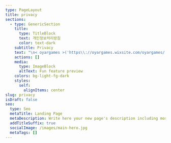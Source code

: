 ```yaml
---
type: PageLayout
title: privacy
sections:
  - type: GenericSection
    title:
      type: TitleBlock
      text: 개인정보처리방침
      color: text-dark
    subtitle: Privacy
    text: "\n< oyargames >('https\\://oyargames.wixsite.com/oyargames/'이하 '띠용띠용: 버섯 키우기)은(는) 「개인정보 보호법」 제30조에 따라 정보주체의 개인정보를 보호하고 이와 관련한 고충을 신속하고 원활하게 처리할 수 있도록 하기 위하여 다음과 같이 개인정보 처리방침을 수립·공개합니다.○ 이 개인정보처리방침은 2024년 3월 1부터 적용됩니다.\_제1조(개인정보의 처리 목적)< oyargames >('https\\://oyargames.wixsite.com/oyargames/'이하 '띠용띠용 : 버섯 키우기')은(는) 다음의 목적을 위하여 개인정보를 처리합니다. 처리하고 있는 개인정보는 다음의 목적 이외의 용도로는 이용되지 않으며 이용 목적이 변경되는 경우에는 「개인정보 보호법」 제18조에 따라 별도의 동의를 받는 등 필요한 조치를 이행할 예정입니다.1. 재화 또는 서비스 제공콘텐츠 제공을 목적으로 개인정보를 처리합니다.\_\n제2조(개인정보의 처리 및 보유 기간)① < oyargames >은(는) 법령에 따른 개인정보 보유·이용기간 또는 정보주체로부터 개인정보를 수집 시에 동의받은 개인정보 보유·이용기간 내에서 개인정보를 처리·보유합니다.② 각각의 개인정보 처리 및 보유 기간은 다음과 같습니다.1.<재화 또는 서비스 제공><재화 또는 서비스 제공>와 관련한 개인정보는 수집.이용에 관한 동의일로부터<지체없이 파기>까지 위 이용목적을 위하여 보유.이용됩니다.보유근거 : 게임 제공관련법령 :예외사유 :\_\n제3조(정보주체와 법정대리인의 권리·의무 및 그 행사방법)\_① 정보주체는 oyargames에 대해 언제든지 개인정보 열람·정정·삭제·처리정지 요구 등의 권리를 행사할 수 있습니다.② 제1항에 따른 권리 행사는oyargames에 대해 「개인정보 보호법」 시행령 제41조제1항에 따라 서면, 전자우편, 모사전송(FAX) 등을 통하여 하실 수 있으며 oyargames은(는) 이에 대해 지체 없이 조치하겠습니다.③ 제1항에 따른 권리 행사는 정보주체의 법정대리인이나 위임을 받은 자 등 대리인을 통하여 하실 수 있습니다.이 경우 “개인정보 처리 방법에 관한 고시(제2020-7호)” 별지 제11호 서식에 따른 위임장을 제출하셔야 합니다.④ 개인정보 열람 및 처리정지 요구는 「개인정보 보호법」 제35조 제4항, 제37조 제2항에 의하여 정보주체의 권리가 제한 될 수 있습니다.⑤ 개인정보의 정정 및 삭제 요구는 다른 법령에서 그 개인정보가 수집 대상으로 명시되어 있는 경우에는 그 삭제를 요구할 수 없습니다.⑥ oyargames은(는) 정보주체 권리에 따른 열람의 요구, 정정·삭제의 요구, 처리정지의 요구 시 열람 등 요구를 한 자가 본인이거나 정당한 대리인인지를 확인합니다.\_\n제4조(처리하는 개인정보의 항목 작성)① < oyargames >은(는) 다음의 개인정보 항목을 처리하고 있습니다.1< 재화 또는 서비스 제공 >필수항목 : 서비스 이용 기록선택항목 :\_\n제5조(개인정보의 파기)\n① < oyargames > 은(는) 개인정보 보유기간의 경과, 처리목적 달성 등 개인정보가 불필요하게 되었을 때에는 지체없이 해당 개인정보를 파기합니다.② 정보주체로부터 동의받은 개인정보 보유기간이 경과하거나 처리목적이 달성되었음에도 불구하고 다른 법령에 따라 개인정보를 계속 보존하여야 하는 경우에는, 해당 개인정보를 별도의 데이터베이스(DB)로 옮기거나 보관장소를 달리하여 보존합니다.\n1\\. 법령 근거 :\n2\\. 보존하는 개인정보 항목 : 계좌정보, 거래날짜③ 개인정보 파기의 절차 및 방법은 다음과 같습니다.\n1\\. 파기절차\n< oyargames > 은(는) 파기 사유가 발생한 개인정보를 선정하고, < oyargames > 의 개인정보 보호책임자의 승인을 받아 개인정보를 파기합니다.2. 파기방법전자적 파일 형태의 정보는 기록을 재생할 수 없는 기술적 방법을 사용합니다\_\n제6조(개인정보의 안전성 확보 조치)< oyargames >은(는) 개인정보의 안전성 확보를 위해 다음과 같은 조치를 취하고 있습니다.1. 정기적인 자체 감사 실시\n개인정보 취급 관련 안정성 확보를 위해 정기적(분기 1회)으로 자체 감사를 실시하고 있습니다.2. 개인정보에 대한 접근 제한\n개인정보를 처리하는 데이터베이스시스템에 대한 접근권한의 부여,변경,말소를 통하여 개인정보에 대한 접근통제를 위하여 필요한 조치를 하고 있으며 침입차단시스템을 이용하여 외부로부터의 무단 접근을 통제하고 있습니다.3. 문서보안을 위한 잠금장치 사용\n개인정보가 포함된 서류, 보조저장매체 등을 잠금장치가 있는 안전한 장소에 보관하고 있습니다.4. 비인가자에 대한 출입 통제\n개인정보를 보관하고 있는 물리적 보관 장소를 별도로 두고 이에 대해 출입통제 절차를 수립, 운영하고 있습니다.\_\_제7조(개인정보 자동 수집 장치의 설치•운영 및 거부에 관한 사항)\_oyargames 은(는) 정보주체의 이용정보를 저장하고 수시로 불러오는 ‘쿠키(cookie)’를 사용하지 않습니다.제8조 (개인정보 보호책임자)① oyargames 은(는) 개인정보 처리에 관한 업무를 총괄해서 책임지고, 개인정보 처리와 관련한 정보주체의 불만처리 및 피해구제 등을 위하여 아래와 같이 개인정보 보호책임자를 지정하고 있습니다.▶ 개인정보 보호책임자성명 : Oyar직책 : CEO직급 : 대표연락처 :\_<oyargames@gmail.com>※ 개인정보 보호 담당부서로 연결됩니다.\_▶ 개인정보 보호 담당부서부서명 :담당자 :연락처 :② 정보주체께서는 oyargames 의 서비스(또는 사업)을 이용하시면서 발생한 모든 개인정보 보호 관련 문의, 불만처리, 피해구제 등에 관한 사항을 개인정보 보호책임자 및 담당부서로 문의하실 수 있습니다. oyargames 은(는) 정보주체의 문의에 대해 지체 없이 답변 및 처리해드릴 것입니다.제9조(개인정보 열람청구)\n정보주체는 ｢개인정보 보호법｣ 제35조에 따른 개인정보의 열람 청구를 아래의 부서에 할 수 있습니다.\n< oyargames >은(는) 정보주체의 개인정보 열람청구가 신속하게 처리되도록 노력하겠습니다.▶ 개인정보 열람청구 접수·처리 부서부서명 :담당자 :연락처 :\_\n제10조(권익침해 구제방법)\_정보주체는 개인정보침해로 인한 구제를 받기 위하여 개인정보분쟁조정위원회, 한국인터넷진흥원 개인정보침해신고센터 등에 분쟁해결이나 상담 등을 신청할 수 있습니다. 이 밖에 기타 개인정보침해의 신고, 상담에 대하여는 아래의 기관에 문의하시기 바랍니다.1. 개인정보분쟁조정위원회 : (국번없이) 1833-6972 ([www.kopico.go.kr](http://www.kopico.go.kr/))\n2\\. 개인정보침해신고센터 : (국번없이) 118 (privacy.kisa.or.kr)\n3\\. 대검찰청 : (국번없이) 1301 (www\\.spo.go.kr)\n4\\. 경찰청 : (국번없이) 182 (ecrm.cyber.go.kr)「개인정보보호법」제35조(개인정보의 열람), 제36조(개인정보의 정정·삭제), 제37조(개인정보의 처리정지 등)의 규정에 의한 요구에 대 하여 공공기관의 장이 행한 처분 또는 부작위로 인하여 권리 또는 이익의 침해를 받은 자는 행정심판법이 정하는 바에 따라 행정심판을 청구할 수 있습니다.※ 행정심판에 대해 자세한 사항은 중앙행정심판위원회([www.simpan.go.kr](http://www.simpan.go.kr/)) 홈페이지를 참고하시기 바랍니다.\n제11조(개인정보 처리방침 변경)\_\_① 이 개인정보처리방침은 2024년 3월 1부터 적용됩니다.​\_② 이전의 개인정보 처리방침은 아래에서 확인하실 수 있습니다.\n\n"
    actions: []
    media:
      type: ImageBlock
      altText: Fun feature preview
    colors: bg-light-fg-dark
    styles:
      self:
        alignItems: center
slug: privacy
isDraft: false
seo:
  type: Seo
  metaTitle: Landing Page
  metaDescription: Write here your new page's description including most relevant keywords.
  addTitleSuffix: true
  socialImage: /images/main-hero.jpg
  metaTags: []
---
```

